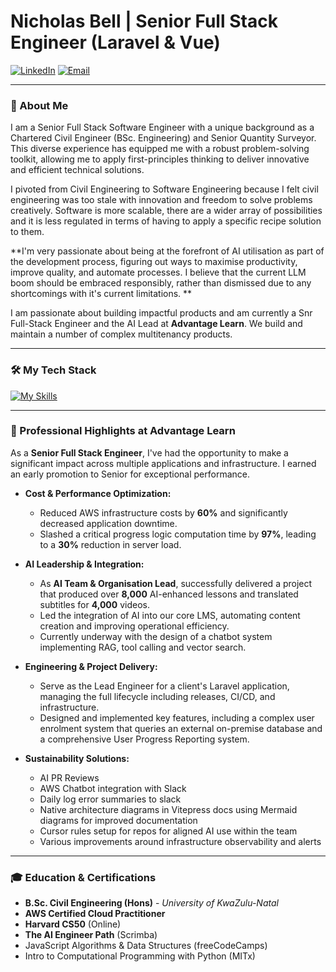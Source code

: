 # Nicholas Bell | Senior Full Stack Engineer (Laravel & Vue)

<a href="https://linkedin.com/in/nicholas-j-bell/"><img src="https://img.shields.io/badge/LinkedIn-0A66C2?style=for-the-badge&logo=linkedin&logoColor=white" alt="LinkedIn"/></a>
<a href="mailto:nicholasbell03@gmail.com"><img src="https://img.shields.io/badge/Email-D14836?style=for-the-badge&logo=gmail&logoColor=white" alt="Email"/></a>

---

### 👋 About Me

I am a Senior Full Stack Software Engineer with a unique background as a Chartered Civil Engineer (BSc. Engineering) and Senior Quantity Surveyor. This diverse experience has equipped me with a robust problem-solving toolkit, allowing me to apply first-principles thinking to deliver innovative and efficient technical solutions. 

I pivoted from Civil Engineering to Software Engineering because I felt civil engineering was too stale with innovation and freedom to solve problems creatively. Software is more scalable, there are a wider array of possibilities and it is less regulated in terms of having to apply a specific recipe solution to them. 

**I'm very passionate about being at the forefront of AI utilisation as part of the development process, figuring out ways to maximise productivity, improve quality, and automate processes. I believe that the current LLM boom should be embraced responsibly, rather than dismissed due to any shortcomings with it's current limitations.  **

I am passionate about building impactful products and am currently a Snr Full-Stack Engineer and the AI Lead at **Advantage Learn**. We build and maintain a number of complex multitenancy products. 

---


### 🛠️ My Tech Stack

[![My Skills](https://skillicons.dev/icons?i=laravel,php,js,ts,vue,mysql,postgres,pinia,redis,vite,html,tailwind,aws,docker,figma,firebase,supabase,yarn)](https://skillicons.dev)

---

### 🚀 Professional Highlights at Advantage Learn

As a **Senior Full Stack Engineer**, I've had the opportunity to make a significant impact across multiple applications and infrastructure. I earned an early promotion to Senior for exceptional performance.

* **Cost & Performance Optimization:**
    * Reduced AWS infrastructure costs by **60%** and significantly decreased application downtime.
    * Slashed a critical progress logic computation time by **97%**, leading to a **30%** reduction in server load.

* **AI Leadership & Integration:**
    * As **AI Team & Organisation Lead**, successfully delivered a project that produced over **8,000** AI-enhanced lessons and translated subtitles for **4,000** videos.
    * Led the integration of AI into our core LMS, automating content creation and improving operational efficiency.
    * Currently underway with the design of a chatbot system implementing RAG, tool calling and vector search. 

* **Engineering & Project Delivery:**
    * Serve as the Lead Engineer for a client's Laravel application, managing the full lifecycle including releases, CI/CD, and infrastructure.
    * Designed and implemented key features, including a complex user enrolment system that queries an external on-premise database and a comprehensive User Progress Reporting system.

* **Sustainability Solutions:**
    * AI PR Reviews
    * AWS Chatbot integration with Slack
    * Daily log error summaries to slack
    * Native architecture diagrams in Vitepress docs using Mermaid diagrams for improved documentation
    * Cursor rules setup for repos for aligned AI use within the team
    * Various improvements around infrastructure observability and alerts 

---

### 🎓 Education & Certifications

* **B.Sc. Civil Engineering (Hons)** - *University of KwaZulu-Natal*
* **AWS Certified Cloud Practitioner**
* **Harvard CS50** (Online)
* **The AI Engineer Path** (Scrimba)
* JavaScript Algorithms & Data Structures (freeCodeCamps)
* Intro to Computational Programming with Python (MITx)


<!--
**Nicholasbell03/Nicholasbell03** is a ✨ _special_ ✨ repository because its `README.md` (this file) appears on your GitHub profile.

Here are some ideas to get you started:

- 🔭 I’m currently working on ...
- 🌱 I’m currently learning ...
- 👯 I’m looking to collaborate on ...
- 🤔 I’m looking for help with ...
- 💬 Ask me about ...
- 📫 How to reach me: ...
- 😄 Pronouns: ...
- ⚡ Fun fact: ...
-->
